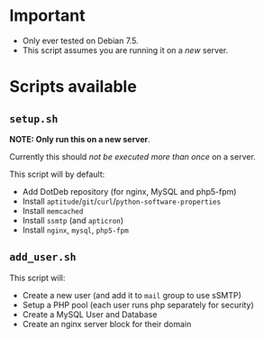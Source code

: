 # Important
- Only ever tested on Debian 7.5.
- This script assumes you are running it on a *new* server.

# Scripts available

## `setup.sh`
**NOTE: Only run this on a new server**.

Currently this should _not be executed more than once_ on a server.

This script will by default:
- Add DotDeb repository (for nginx, MySQL and php5-fpm)
- Install `aptitude`/`git`/`curl`/`python-software-properties`
- Install `memcached`
- Install `ssmtp` (and `apticron`)
- Install `nginx`, `mysql`, `php5-fpm`

## `add_user.sh`
This script will:
- Create a new user (and add it to `mail` group to use sSMTP)
- Setup a PHP pool (each user runs php separately for security)
- Create a MySQL User and Database
- Create an nginx server block for their domain
